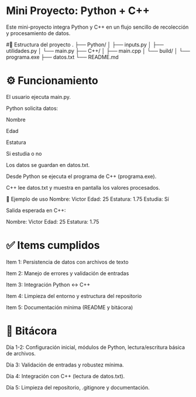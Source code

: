 # Mini Proyecto: Python + C++

Este mini-proyecto integra Python y C++ en un flujo sencillo de recolección y procesamiento de datos.

#📂 Estructura del proyecto
.
├── Python/
│   ├── inputs.py
│   ├── utilidades.py
│   └── main.py
├── C++/
│   ├── main.cpp
│   └── build/
│       └── programa.exe
├── datos.txt
└── README.md

# ⚙️ Funcionamiento

El usuario ejecuta main.py.

Python solicita datos:

Nombre

Edad

Estatura

Si estudia o no

Los datos se guardan en datos.txt.

Desde Python se ejecuta el programa de C++ (programa.exe).

C++ lee datos.txt y muestra en pantalla los valores procesados.

📌 Ejemplo de uso
Nombre: Victor
Edad: 25
Estatura: 1.75
Estudia: Sí


Salida esperada en C++:

Nombre: Victor
Edad: 25
Estatura: 1.75

# ✅ Items cumplidos

Item 1: Persistencia de datos con archivos de texto

Item 2: Manejo de errores y validación de entradas

Item 3: Integración Python ↔ C++

Item 4: Limpieza del entorno y estructura del repositorio

Item 5: Documentación mínima (README y bitácora)

# 📖 Bitácora

Día 1-2: Configuración inicial, módulos de Python, lectura/escritura básica de archivos.

Día 3: Validación de entradas y robustez mínima.

Día 4: Integración con C++ (lectura de datos.txt).

Día 5: Limpieza del repositorio, .gitignore y documentación.
